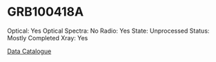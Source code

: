 # GRB100418A

Optical: Yes
Optical Spectra: No
Radio: Yes
State: Unprocessed
Status: Mostly Completed
Xray: Yes

[Data Catalogue](GRB100418A%20d114d1ea99384bba9017c988239332bd/Data%20Catalogue%2063591c62a5ff4c2688d5b2112e6c063e.csv)